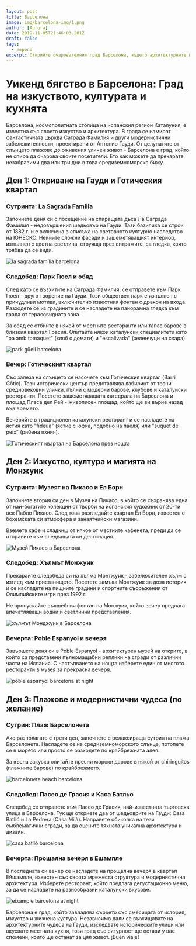 ```yaml
---
layout: post
title: Барселона
image: img/barcelona-img/1.png
author: [Aurora]
date: 2019-11-05T21:46:03.201Z
draft: false
tags:
  - европа
excerpt: Открийте очарователния град Барселона, където архитектурните шедьоври на Гауди се срещат с историческия чар на Готическия квартал, а ярките вкусове на каталунската кухня ви очакват на всяка крачка. Насладете се на перфектното бягство през уикенда, изпълнено с изкуство, култура и релаксираща средиземноморска атмосфера.
---
```


# Уикенд бягство в Барселона: Град на изкуството, културата и кухнята

Барселона, космополитната столица на испанския регион Каталуния, е известна със своето изкуство и архитектура. В града се намират фантастичната църква Саграда Фамилия и други модернистични забележителности, проектирани от Антонио Гауди. От целунатите от слънцето плажове до оживения уличен живот - Барселона е град, който не спира да очарова своите посетители. Ето как можете да прекарате незабравими два или три дни в това средиземноморско бижу.

## Ден 1: Откриване на Гауди и Готическия квартал

### Сутринта: La Sagrada Família

Започнете деня си с посещение на спиращата дъха Ла Саграда Фамилия - недовършения шедьовър на Гауди. Тази базилика се строи от 1882 г. и е включена в списъка на световното културно наследство на ЮНЕСКО. Нейните сложни фасади и зашеметяващият интериор, изпълнен с цветна светлина, струяща през витражите, са гледка, която трябва да се види.

![ la sagrada família barcelona](img/barcelona-img/1.png)

### Следобед: Парк Гюел и обяд

След като се възхитите на Саграда Фамилия, се отправете към Парк Гюел - друго творение на Гауди. Този обществен парк е изпълнен с причудливи мотиви, включително известния фонтан с дракон на входа. Разходете се из градините и се насладете на панорамна гледка към града от терасовидната зона.

За обяд се отбийте в някой от местните ресторанти или тапас барове в близкия квартал Грасия. Опитайте някои каталунски специалитети като "pa amb tomàquet" (хляб с домати) и "escalivada" (зеленчуци на скара).

![ park güell barcelona](img/barcelona-img/2.png)

### Вечер: Готическият квартал

Със залеза на слънцето се насочете към Готическия квартал (Barri Gòtic). Този исторически център представлява лабиринт от тесни средновековни улички, пълни с модерни барове, клубове и каталунски ресторанти. Посетете зашеметяващата катедрала на Барселона и площад Пласа дел Рей - живописен площад, който ще ви върне назад във времето.

Вечеряйте в традиционен каталунски ресторант и се насладете на ястия като "fideuà" (ястие с юфка, подобно на паеля) или "suquet de peix" (рибена яхния).

![ Готическият квартал на Барселона през нощта](img/barcelona-img/3.png)

## Ден 2: Изкуство, култура и магията на Монжуик

### Сутринта: Музеят на Пикасо и Ел Борн

Започнете втория си ден в Музея на Пикасо, в който се съхранява една от най-богатите колекции от творби на испанския художник от 20-ти век Пабло Пикасо. След това разгледайте квартал Ел Борн, известен с бохемската си атмосфера и занаятчийски магазини.

Вземете кафе и сладкиш от някое от местните кафенета, преди да се отправите към следващата си дестинация.

![ Музей Пикасо в Барселона](img/barcelona-img/4.png)

### Следобед: Хълмът Монжуик

Прекарайте следобеда си на хълма Монтжуик - забележителен хълм с изглед към пристанището. Посетете замъка Монтжуик за доза история и се насладете на пищните градини и спортните съоръжения от Олимпийските игри през 1992 г.

Не пропускайте вълшебния фонтан на Монжуик, който вечер предлага впечатляващи водни и светлинни представления.

![ хълмът Монджуик в Барселона](img/barcelona-img/5.png)

### Вечерта: Poble Espanyol и вечеря

Завършете деня си в Poble Espanyol - архитектурен музей на открито, в който са представени пълномащабни реплики на сгради от различни части на Испания. С настъпването на нощта изберете един от многото ресторанти в музея за прекрасна вечеря.

![ poble espanyol barcelona at night](img/barcelona-img/6.png)

## Ден 3: Плажове и модернистични чудеса (по желание)

### Сутрин: Плаж Барселонета

Ако разполагате с трети ден, започнете с релаксираща сутрин на плажа Барселонета. Насладете се на средиземноморското слънце, потопете се в морето или просто се разходете по крайбрежната алея.

За късна закуска опитайте пресни морски дарове в някой от chiringuitos (плажните барове) по крайбрежието.

![ barceloneta beach barcelona](img/barcelona-img/7.png)

### Следобед: Пасео де Грасия и Каса Батльо

Следобед се отправете към Пасео де Грасия, най-известната търговска улица в Барселона. Тук ще откриете два от шедьоврите на Гауди: Casa Batlló и La Pedrera (Casa Milà). Направете обиколка на тези емблематични сгради, за да оцените тяхната уникална архитектура и дизайн.

![ casa batlló barcelona](img/barcelona-img/8.png)

### Вечерта: Прощална вечеря в Ешампле

В последната си вечер се насладете на прощална вечеря в квартал Ейшампле, известен със своята мрежеста структура и модернистична архитектура. Изберете ресторант, който предлага дегустационно меню, за да се насладите на разнообразни каталунски вкусове.

![ eixample barcelona at night](img/barcelona-img/9.png)

Барселона е град, който завладява сърцето със смесицата от история, изкуство и жизнена култура. Независимо дали се възхищавате на архитектурните чудеса на Гауди, изследвате историческите улици или вкусвате местната кухня, този град със сигурност ще остави у вас спомени, които ще останат за цял живот. ¡Buen viaje!
